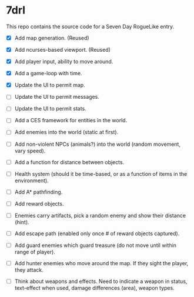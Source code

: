 # 7drl

This repo contains the source code for a Seven Day RogueLike entry.

- [x]  Add map generation. (Reused)

- [x]  Add ncurses-based viewport. (Reused)

- [x]  Add player input, ability to move around.

- [x]  Add a game-loop with time.

- [x]  Update the UI to permit map.

- [ ]  Update the UI to permit messages.

- [ ]  Update the UI to permit stats.

- [ ]  Add a CES framework for entities in the world.

- [ ]  Add enemies into the world (static at first).

- [ ]  Add non-violent NPCs (animals?) into the world (random movement, vary speed).

- [ ]  Add a function for distance between objects.

- [ ]  Health system (should it be time-based, or as a function of items in the environment).

- [ ]  Add A* pathfinding.

- [ ]  Add reward objects.

- [ ]  Enemies carry artifacts, pick a random enemy and show their distance (hint).

- [ ]  Add escape path (enabled only once # of reward objects captured).

- [ ]  Add guard enemies which guard treasure (do not move until within range of player).

- [ ]  Add hunter enemies who move around the map.  If they sight the player, they attack.

- [ ]  Think about weapons and effects.  Need to indicate a weapon in status, text-effect when used, damage differences (area), weapon types.

